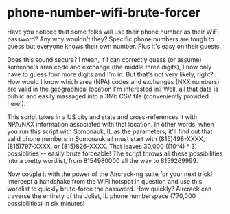 # phone-number-wifi-brute-forcer
Have you noticed that some folks will use their phone number as their WiFi password? Any why wouldn't they? Specific phone numbers are tough to guess but everyone knows their own number. Plus it's easy on their guests.

Does this sound secure? I mean, if I can correctly guess (or assume) someone's area code and exchange (the middle three digits), I now only have to guess four more digits and I'm in. But that's not very likely, right? How would I know which area (NPA) codes and exchanges (NXX numbers) are valid in the geographical location I'm interested in? Well, all that data is public and easily massaged into a 3Mb CSV file (conveniently provided here!).

This script takes in a US city and state and cross-references it with NPA/NXX information associated with that location. In other words, when you run this script with Somonauk, IL as the parameters, it'll find out that valid phone numbers in Somonauk all must start with (815)498-XXXX, (815)797-XXXX, or (815)826-XXXX. That leaves 30,000 ((10^4) * 3) possiblities -- easily brute forceable! The script throws all these possibilities into a pretty wordlist, from 8154980000 all the way to 8159269999.

Now couple it with the power of the Aircrack-ng suite for your next trick! Intercept a handshake from the WiFi hotspot in question and use this wordlist to quickly brute-force the password. How quickly? Aircrack can traverse the entirety of the Joliet, IL phone numberspace (770,000 possibilities) in six minutes!
